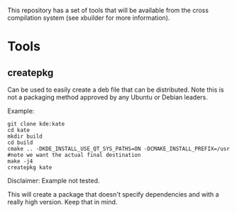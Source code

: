 This repository has a set of tools that will be available from the cross compilation system (see xbuilder for more information).

# Tools
## createpkg
Can be used to easily create a deb file that can be distributed. Note this is not a packaging method approved by any Ubuntu or Debian leaders.

Example:
```
git clone kde:kate
cd kate
mkdir build
cd build
cmake .. -DKDE_INSTALL_USE_QT_SYS_PATHS=ON -DCMAKE_INSTALL_PREFIX=/usr #note we want the actual final destination
make -j4
createpkg kate
```
Disclaimer: Example not tested.

This will create a package that doesn't specify dependencies and with a really high version. Keep that in mind.
